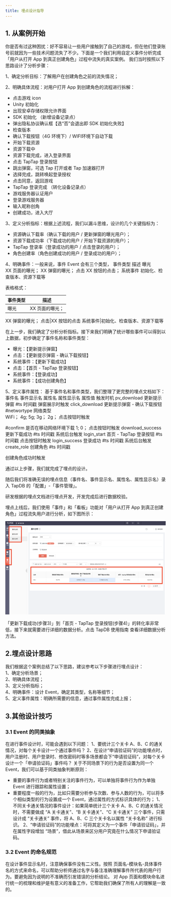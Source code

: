 ```yaml
---
title: 埋点设计指导
---
```



## 1. 从案例开始

你是否有过这种困扰：好不容易让一些用户接触到了自己的游戏，但在他们登录账号前就因为一些技术问题流失了不少。下面是一个我们利用自定义事件分析完成「用户从打开 App 到真正创建角色」过程中流失的真实案例。
我们当时按照以下思路设计了分析步骤：

1、确定分析目标：了解用户在创建角色之前的流失情况；

2、明确具体流程：对用户打开 App 到创建角色的流程进行拆解：
- 点击游戏 icon
- Unity 初始化
- 出现安卓存储权限允许界面
- SDK 初始化 （新增设备记录点）
- 弹出隐私协议确认框【选“否”会退出即 SDK 初始化失败】
- 检查版本
- 确认下载按钮（4G 环境下）/ WIFI环境下自动下载
- 开始下载资源
- 资源下载中
- 资源下载完成，进入登录界面
- 点击 TapTap 登录按钮
- 跳出弹窗，可选 Tap 打开或者 Tap 加速器打开
- 选择完成，跳转唤起登录授权
- 点击同意，返回游戏
- TapTap 登录完成 （转化设备记录点）
- 游戏服务器认证用户
- 登录游戏服务器
- 输入昵称创角
- 创建成功，进入大厅

3、定义分析指标：根据上述流程，我们以漏斗思维，设计的几个关键指标为：
- 资源确认下载率（确认下载的用户 / 更新弹窗的曝光用户）；
- 资源下载成功率（下载成功的用户 / 开始下载资源的用户）；
- TapTap 登录率（登录成功的用户 / 点击登录的用户）；
- 角色创建率（角色创建成功的用户 / 登录成功的用户）；

4、明确事件：一般来说，事件 Event 会有三个类型，
事件类型	描述
曝光	
XX 页面的曝光；
XX 弹窗的曝光；
点击	XX 按钮的点击；
系统事件	初始化、检查版本、资源下载等

表格格式：

事件类型|描述
---|---
曝光|XX 页面的曝光；
XX 弹窗的曝光；
点击|XX 按钮的点击
系统事件|初始化、检查版本、资源下载等






在上一步，我们确定了分析分析指标。接下来我们明确了统计哪些事件可以得到以上数据，初步确定了事件名称和事件类型：
- 曝光：【更新提示弹窗】
- 点击：【更新提示弹窗 - 确认下载按钮】
- 系统事件：【更新下载成功】
- 点击：【首页 - TapTap 登录按钮】
- 系统事件：【登录成功】
- 系统事件：【成功创建角色】

5、定义事件属性：
基于事件名和事件类型，我们整理了更完整的埋点文档如下：
事件名	事件显示名	属性名	属性显示名	属性值	触发时机
pv_download
更新提示弹窗	#ts	时间戳	
弹窗展示时触发
click_download	更新提示弹窗 - 确认下载按钮	#networtype	网络类型	
WiFi；
4g;
5g;
3g；
2g；
点击按钮时触发


#confirm	是否在移动网络环境下载	
1;
0；
点击按钮时触发
download_success	更新下载成功	#ts	时间戳	
系统后台触发
login_start	首页 - TapTap 登录按钮	#ts	时间戳	
点击按钮时触发
login_success
登录成功	#ts	时间戳	
系统后台触发
create_role
创建角色
#ts	时间戳	

创建角色成功时触发

通过以上步骤，我们就完成了埋点的设计。

随后我们将准确无误的埋点信息（事件名、事件显示名、属性名、属性显示名）录入 TapDB 的「配置」-「事件管理」。

研发根据的埋点文档进行埋点开发，开发完成后进行数据校验。

埋点上线后，我们使用「事件」和「看板」功能对「用户从打开 App 到真正创建角色」过程流失用户进行分析，如下图所示：

![](/img/customEvent/49e3e7c0d12cd20cdd4f4aed2c8d0044.png)

「更新下载成功(步骤3)」到「首页 - TapTap 登录按钮(步骤4)」的转化率非常低，接下来就需要进行详细的数据分析。点击 TapDB 使用指南 查看详细数据分析方法。

## 2.埋点设计思路

我们根据这个案例总结了以下思路，建议参考以下步骤进行埋点设计：\
1、确定分析场景；\
2、明确具体流程；\
3、定义分析指标；\
4、明确事件：设计 Event，确定其类型，名称等细节；\
5、定义事件属性：明确所需要的信息，通过事件属性完成上报；

## 3.其他设计技巧

### 3.1 Event 的同类抽象
在进行事件设计时，可能会遇到以下问题：
1、要统计三个关卡 A、B、C 的通关情况，对每个关卡设计一个通过事件吗？
2、在设计“申请验证码”的功能埋点时，用户注册时、用户登录时、修改密码时等多场景都会下“申请验证码”，对每个关卡设计一个「申请验证码」事件吗？
关于不同场景下的行为是否设置为同一个 Event，我们可以基于同类抽象判断原则：
- 重要的事件行为或者特别关注的事件行为，可以单独将事件行为作为单独 Event 进行跟踪和属性设置；
- 重要程度一般的行为，比如只需要分析参与次数、参与人数的行为，可以将多个相似类型的行为设置成一个 Event，通过属性的方式标识具体的行为；
1、不同关卡通关情况的事件设计：如果简单统计三个关卡 A、B、C 的通关情况时，不需要做成 “A 关卡通关”、“B 关卡通关”、“C 关卡通关” 三个事件，只需设计成 “关卡通关” 事件，将 A、B、C 三个关卡名以属性 “关卡名称” 进行标识。
2、“申请验证码”的功能埋点：可将其定义为一个事件「申请验证码」，并在属性字段增加 “场景”，借此从场景来区分用户究竟在什么情况下申请验证码。

### 3.2 Event 的命名规范
在设计事件显示名时，注意确保事件没有二义性。按照 页面名-模块名-具体事件名的方式来命名，可以帮助分析师通过名字与备注准确理解事件所代表的用户行为。要避免因为说明的不准确而引发错误的分析结论。
对 App 页面和模块命名进行统一的梳理和维护是有意义的准备工作，它帮助我们确保了所有人的理解是一致的。

